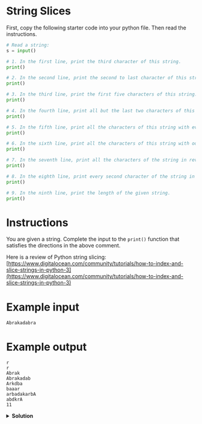 # String Slices

First, copy the following starter code into your python file. Then read the instructions.


```python
# Read a string:
s = input()

# 1. In the first line, print the third character of this string.
print()

# 2. In the second line, print the second to last character of this string.
print()

# 3. In the third line, print the first five characters of this string.
print()

# 4. In the fourth line, print all but the last two characters of this string.
print()

# 5. In the fifth line, print all the characters of this string with even indices (remember indexing starts at 0, so the characters are displayed starting with the first).
print()

# 6. In the sixth line, print all the characters of this string with odd indices (i.e. starting with the second character in the string).
print()

# 7. In the seventh line, print all the characters of the string in reverse order.
print()

# 8. In the eighth line, print every second character of the string in reverse order, starting from the last one.
print()

# 9. In the ninth line, print the length of the given string.
print()
```

# Instructions

You are given a string. Complete the input to the `print()` function that satisfies the directions in the above comment.

Here is a review of Python string slicing: [https://www.digitalocean.com/community/tutorials/how-to-index-and-slice-strings-in-python-3](https://www.digitalocean.com/community/tutorials/how-to-index-and-slice-strings-in-python-3)

# Example input

```
Abrakadabra
```

# Example output

```
r
r
Abrak
Abrakadab
Arkdba
baaar
arbadakarbA
abdkrA
11
```

<details>
<summary style="font-weight:bold">Solution</summary>
<br>

``` python
# Read a string:
s = input()

# 1. In the first line, print the third character of this string.
print(s[2])

# 2. In the second line, print the second to last character of this string.
print(s[-2])

# 3. In the third line, print the first five characters of this string.
print(s[:5])

# 4. In the fourth line, print all but the last two characters of this string.
print(s[:-2])

# 5. In the fifth line, print all the characters of this string with even indices (remember indexing starts at 0, so the characters are displayed starting with the first).
print(s[0::2])

# 6. In the sixth line, print all the characters of this string with odd indices (i.e. starting with the second character in the string).
print(s[1::2])

# 7. In the seventh line, print all the characters of the string in reverse order.
print(s[::-1])

# 8. In the eighth line, print every second character of the string in reverse order, starting from the last one.
print(s[::-2])

# 9. In the ninth line, print the length of the given string.
print(len(s))
```

</details>